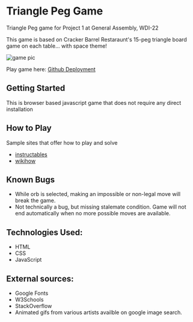 # Triangle Peg Game

Triangle Peg game for Project 1 at General Assembly, WDI-22

This game is based on Cracker Barrel Restaraunt's 15-peg triangle board game on each table... with space theme!

![game pic](https://crackerbarrel.com/-/media/CrackerBarrel/About/Media-Kit/Fast-Facts/peg_game_346x230.jpg)

Play game here: [Github Deployment](https://idothestamping.github.io/myGame_trianglePeg/)

## Getting Started

This is browser based javascript game that does not require any direct installation

## How to Play

Sample sites that offer how to play and solve

* [instructables](https://www.instructables.com/id/How-to-solve-the-Triangle-Peg-Game/)
* [wikihow](https://www.wikihow.com/Win-the-Peg-Game)

## Known Bugs

* While orb is selected, making an impossible or non-legal move will break the game.
* Not technically a bug, but missing stalemate condition.  Game will not end automatically when no more possible moves are available.

## Technologies Used:
* HTML
* CSS
* JavaScript

## External sources:
* Google Fonts
* W3Schools
* StackOverflow
* Animated gifs from various artists availble on google image search.

